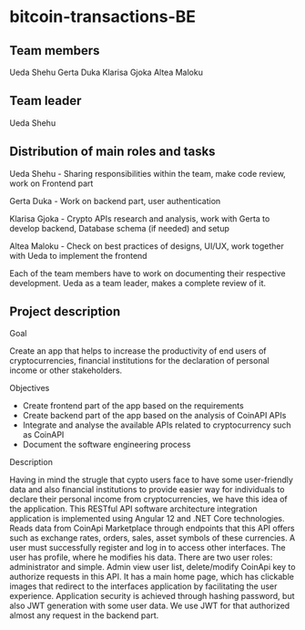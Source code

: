 # bitcoin-transactions-BE
Team members
------------

Ueda Shehu
Gerta Duka
Klarisa Gjoka
Altea Maloku

Team leader
-----------

Ueda Shehu

Distribution of main roles and tasks
------------------------------------

Ueda Shehu - Sharing responsibilities within the team, make code review, work on Frontend part

Gerta Duka - Work on backend part, user authentication

Klarisa Gjoka - Crypto APIs research and analysis, work with Gerta to develop backend, Database schema (if needed) and setup

Altea Maloku - Check on best practices of designs, UI/UX, work together with Ueda to implement the frontend

Each of the team members have to work on documenting their respective development. Ueda as a team leader, makes a complete review of it.

Project description
-------------------

Goal

Create an app that helps to increase the productivity of end users of cryptocurrencies, financial institutions for the declaration of personal income or other stakeholders.

Objectives

 - Create frontend part of the app based on the requirements
 - Create backend part of the app based on the analysis of CoinAPI APIs
 - Integrate and analyse the available APIs related to cryptocurrency such as CoinAPI
 - Document the software engineering process
 
Description

Having in mind the strugle that cypto users face to have some user-friendly data and also financial institutions 
to provide easier way for individuals to declare their personal income from cryptocurrencies, we have this idea of the application.
This RESTful API software architecture integration application is implemented using Angular 12 and .NET Core technologies. 
Reads data from CoinApi Marketplace through endpoints that this API offers such as exchange rates, orders, sales, asset symbols of these currencies.
A user must successfully register and log in to access other interfaces. The user has profile, where he modifies his data. There are two user roles: administrator and simple. Admin view user list, delete/modify CoinApi key to authorize requests in this API. It has a main home page, which has clickable images that redirect to the interfaces application by facilitating the user experience. Application security is achieved through hashing password, but also JWT generation with some user data. We use JWT for that authorized almost any request in the backend part.
